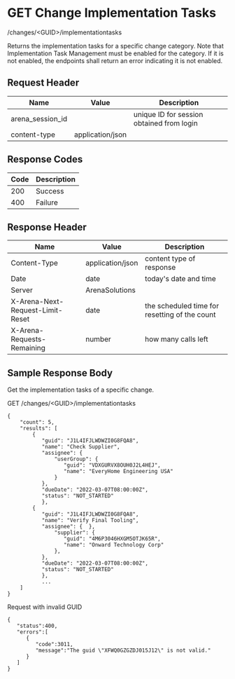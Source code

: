 # GET Change Implementation Tasks


/changes/&lt;GUID&gt;/implementationtasks

Returns the implementation tasks for a specific change category. Note that Implementation Task Management must be enabled for the category. If it is not enabled, the endpoints shall return an error indicating it is not enabled.

## Request Header

| Name | Value | Description |
|  --- |  --- |  --- | 
| arena_session_id |   | unique ID for session obtained from login |
| content\-type | application/json |   |

## Response Codes

| Code | Description |
|  --- |  --- | 
| 200 | Success |
| 400 | Failure |

## Response Header

| Name | Value | Description |
|  --- |  --- |  --- | 
| Content\-Type | application/json | content type of response |
| Date | date | today's date and time |
| Server | ArenaSolutions |   |
| X\-Arena\-Next\-Request\-Limit\-Reset  | date | the scheduled time for resetting of the count |
| X\-Arena\-Requests\-Remaining  | number | how many calls left |

## Sample Response Body
Get the implementation tasks of a specific change.



GET /changes/&lt;GUID&gt;/implementationtasks

```
{
    "count": 5,
    "results": [
        {
           "guid": "J1L4IFJLWDWZI0G8FQA8",
           "name": "Check Supplier",
           "assignee": {  
               "userGroup": {
                  "guid": "VDXGURVX8OUH0J2L4HEJ",
                  "name": "EveryHome Engineering USA"
               }
           },
           "dueDate": "2022-03-07T08:00:00Z",
           "status": "NOT_STARTED"  
           },
        {
           "guid": "J1L4IFJLWDWZI0G8FQA8",
           "name": "Verify Final Tooling",
           "assignee": {  },
               "supplier": {
                  "guid": "4M6P3046HXGM5OTJK65R",
                  "name": "Onward Technology Corp"
               },
           },
           "dueDate": "2022-03-07T08:00:00Z",
           "status": "NOT_STARTED"  
           },
           ...
    ]
}
```
Request with invalid GUID

```
{  
   "status":400,
   "errors":[  
      {  
         "code":3011,
         "message":"The guid \"XFWQ0GZGZDJ015J12\" is not valid."
      }
   ]
}
```
